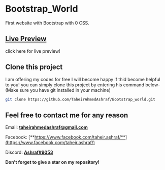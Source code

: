 # Bootstrap_World
First website with Bootstrap with 0 CSS.

## [Live Preview](https://taheirahmedashraf.github.io/Bootstrap_World/)
click here for live preview!


## Clone this project

I am offering my codes for free I will become happy if thid become helpful to you! you can simply clone this project by entering his command below- (Make sure you have git installed in your machine)

```bash
git clone https://github.com/TaheirAhmedAshraf/Bootstrap_world.git
```


## Feel free to contact me for any reason

Email: [**taheirahmedashraf@gmail.com**](taheirahmedashraf@gmail.com)

Facebook: [**https://www.facebook.com/taheir.ashraf/**](https://www.facebook.com/taheir.ashraf/)

Discord: [**Ashraf#9053**](https://discord.com/users/531646946817998852/?fbclid=IwAR3mNxgFMt2tLQh3TS7kvFs0xDyNl2Gfgdpf3pzui2YpnobLwzAiuuW7DLo)

**Don't forget to give a star on my repository!**
